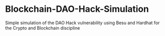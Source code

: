 # Blockchain-DAO-Hack-Simulation
Simple simulation of the DAO Hack vulnerability using Besu and Hardhat for the Crypto and Blockchain discipline
